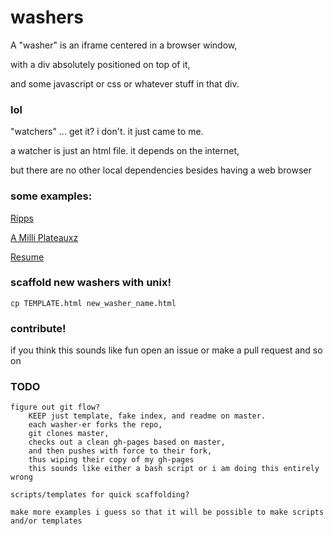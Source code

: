 # washers

A "washer" is an iframe centered in a browser window,

with a div absolutely positioned on top of it,

and some javascript or css or whatever stuff in that div.

### lol

"watchers" ... get it? i don't. it just came to me.

a watcher is just an html file. it depends on the internet,

but there are no other local dependencies besides having a web browser

### some examples:

[Ripps](http://coleww.github.io/washers/ripps.html)

[A Milli Plateauxz](http://coleww.github.io/a_milli_plateaus/)

[Resume](http://coleww.github.io/resume/)


### scaffold new washers with unix!

    cp TEMPLATE.html new_washer_name.html

### contribute!

if you think this sounds like fun open an issue or make a pull request and so on



### TODO

    figure out git flow?
        KEEP just template, fake index, and readme on master.
        each washer-er forks the repo,
        git clones master,
        checks out a clean gh-pages based on master,
        and then pushes with force to their fork,
        thus wiping their copy of my gh-pages
        this sounds like either a bash script or i am doing this entirely wrong

    scripts/templates for quick scaffolding?

    make more examples i guess so that it will be possible to make scripts and/or templates